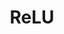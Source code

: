 ---
types: "word"

title: "ReLU"

categories: ['']

tags: ['ReLU']

arabic: ['دالة ريلو']

publishers: ['خوارزميات الذكاء الاصطناعي في تحليل النص العربي']

types: "word"

slug: ""
---